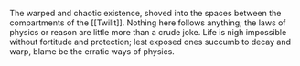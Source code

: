 The warped and chaotic existence, shoved into the spaces between the compartments of the [[Twilit]]. 
Nothing here follows anything; the laws of physics or reason are little more than a crude joke. 
Life is nigh impossible without fortitude and protection; lest exposed ones succumb to decay and warp, blame be the erratic ways of physics. 
